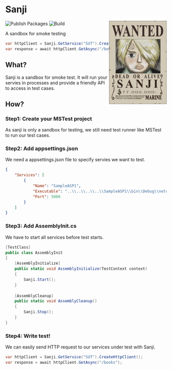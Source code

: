 # Sanji
<img align="right" width=180 height=260 src=".github/images/Sanji's_Wanted_Poster.png">

![Publish Packages](https://github.com/callmewhy/sanji/workflows/Publish%20Packages/badge.svg?branch=master)
![Build](https://github.com/callmewhy/sanji/workflows/Build/badge.svg?branch=develop)

A sandbox for smoke testing

```csharp
var httpClient = Sanji.GetService("SUT").CreateHttpClient();
var response = await httpClient.GetAsync("/books");
```

## What?
Sanji is a sandbox for smoke test. It will run your servies in processes and provide a friendly API to access in test cases.

## How?

### Step1: Create your MSTest project
As sanji is only a sandbox for testing, we still need test runner like MSTest to run our test cases.

### Step2: Add appsettings.json
We need a appsettings.json file to specify servies we want to test.
```json
{
    "Services": [
        {
            "Name": "SampleASP1",
            "Executable": "..\\..\\..\\..\\SampleASP1\\bin\\Debug\\netcoreapp3.1\\SampleASP1.exe",
            "Port": 5000
        }
    ]
}
```

### Step3: Add AssemblyInit.cs
We have to start all services before test starts.
```csharp
[TestClass]
public class AssemblyInit
{
    [AssemblyInitialize]
    public static void AssemblyInitialize(TestContext context)
    {
        Sanji.Start();
    }

    [AssemblyCleanup]
    public static void AssemblyCleanup()
    {
        Sanji.Stop();
    }
}
```

### Step4: Write test!
We can easily send HTTP request to our services under test with Sanji.
```csharp
var httpClient = Sanji.GetService("SUT").CreateHttpClient();
var response = await httpClient.GetAsync("/books");
```
